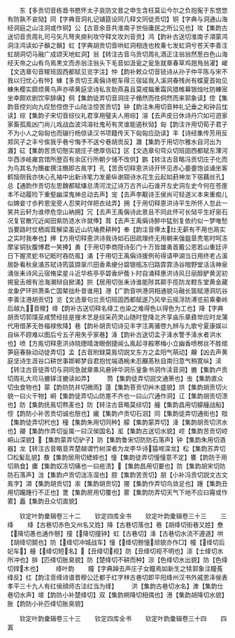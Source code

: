 <!-- { "loadSidebar": true } -->
　　东【多贡切音栋晋书愍怀太子哀防文昔之申生含枉莫讼今尔之负抱寃于东悠悠有防孰不哀恸】同【字典音洞礼记铺筵设同几释文同徒贡切】铜【字典与洞通山海经洞庭之山注洞或作铜】公【古音余音共淮南子世俗庸民之所公见也】攻【集韵古送切音贡周礼司弓矢凡弩夹庾利攻守释文攻刘音贡】鸿【韵补古送切淮南子澒蒙鸿洞注鸿读如子贑之贑】虹【字典胡贡切音哄虹洞相连也枚乗七发虹洞兮苍天李善注虹胡洞切马融广成颂天地虹洞】翁【转注古音乌贡切周礼酒正注翁翁然葱白色山海经天帝之山有鸟焉黒文而赤翁注翁头下毛音如汲瓮之瓮急就章春草鸡翘鳬翁濯】嵕【文选章句音糭班固西都赋见览字注】忡【韵补敕众切音铳诗从孙子仲平陈与宋不我以归忧心有忡】蝀【多贡切王禹偁诗柅车得三宿延我入溪洞春残尚有蝶夏首始见蝀朱樱实颇烦黄鸟声亦哢黄庭坚诗私言助燕喜且莫戒辎重霜风猎帷幕银烛吐防蝀宻坐幸颇欢剧饮寜辞痛】侗【集韵徒弄切音洞庄子翛然而徃侗然而来郭象读】倥【集韵音控刘向九叹愁倥偬于山陆注倥苦贡切】钟【韵注朱用切音种礼记垂之和钟吕忱读】琮【集韵子宋切音综仪礼君享用璧夫人用琮】溶【去声皮日休诗丹穴如可逰家家畜孤鳯凶门尚儿戏战血波鸿溶社鬼茍有灵谁能遏秋恸】匈【韵注许用切荀子君子不为小人之匈匈也而辍行杨倞读汉书项籍传天下匈匈应劭读】丰【诗经集传芳用反郑风子之丰兮俟我乎巷兮悔予不送兮巷胡贡反】灉【集韵于用切尔雅水自河出为灉】矼【集韵苦贡切慤实貌庄子徳厚信矼】区【文选章句穹众切班固西都赋东薄河华西渉岐雍宫馆所歴百有余区行所朝夕储不改供】鹏【转注古音略冯贡切庄子化而为鸟其名为鷼崔撰注鷼即古鳯字】孔【苦贡切释恵洪诗开怀见赤心亹亹饱谈诵坐客鹤恼侧我亦快心孔袖中出新诗笔力发豪纵谢翶诗水花生云起如葑神龙下宿藕丝孔】总【通韵作贡切左思魏都赋缣总清河沈辽诗万古齐山石谁开左史洞左史今何在苍崖本不动履险下重壑幽深鬼神总动去声】宠【去声李觏诗王侯尚可轻道义本来重痴儿似婢妾寸歩矜恩宠旁人忍笑时佯把衣祛弄】拥【于用切释恵洪诗平生所怀人忽此一笑共云轩为谁停危空山衲拥】冗【去声王禹偁诗此景且不同此怀可长恸平生好泉石况复官散冗近闻田紫防涟水许就俸】茸【去声王禹偁诗醉中猛别复依约似一梦唯愁当要路时仗栖阘茸解梁虽近山坑埇费耕种】奉【韵注音俸太灶无薪有不用也鬲实之实时我奉也】捧【方用切释恵洪诗我诗如石田疏理终无用朝来强鉏垦秃笔时呵冻摩挲铜狄腹博君一笑捧】勇【于用切李商隠诗彭门十万皆雄勇首戴公恩若山重廷评日下握灵蛇书记眂时吞防鳯】涌【于用切王禹偁诗援例茍得请甲湖当日用终老占溪居卧看秋泉涌苏轼诗筠篮撷翠爪田香素绠分碧银瓶冻归路霏霏汤谷暗野堂活活神泉涌张耒诗风云宿脩梁星斗近华栋亭亭碧香炉薝卜时自涌释惠洪诗风日丽醇酽黄泥初掲瓮舌根有沧海潮辩自掀涌】拱【居用切张耒诗谁能陟其颠手揽防龙鞚东堂黄金藏龙象俨环拱萧条亡国辇拙朴昔谁用】港【广韵音哄港洞相通貌马融长笛赋港洞坑谷李善注港胡贡切】览【文选章句兰贡切班固西都赋遂乃风举云摇浮防溥览前乘秦岭后越九音糭】绛【韵补古送切释名绛工也染之难得色以得色为工也】降【字典胡贡切郭璞巫咸赞经技是搜术艺是综采药灵山随时登降北齐享庙乐章彞斚应时龙蒲代用借茅无咎福禄攸降】巷【韵补胡贡切诗见丰字注离骚啓九辨与九歌兮夏康娱以自纵不顾难以图后兮五子用失乎家巷】洚【韵补古送切孟子洚水警予洚水者洪水也】喷【方鳯切释恵洪诗晓牕晴泼眼倒捷闻么鳯起寻殿寒梅小立幽香喷桞丝不胜绾笋庭春脉动动徒弄切】孟【古音附録莫鳯切説文东方之孟阳气萌动】齅【凶去声黄庭坚诗生涯谷口耕世事邯郸梦自君抱忧端酒椀未忍齅髙秋自南归意气稍寛纵】渎【转注古音徒弄切与洞同急就章乘风悬钟华洞乐皇象书洞作渎音洞】摝【集韵卢贡切周礼大司马摝铎注摝读如弄】
　　筒【集韵徒弄切説文通箫也】虫【集韵直众切虫食物也】蒙【韵防防并切微雨】蓬【集韵菩贡切艸木盛貌】烘【集韵胡贡切火貌一曰火干物】峒【集韵徒弄切山防嵳不齐也一曰山穴通作洞】讧【集韵胡贡切溃也】防【集韵抚鳯切熬麦也】防【转注古音略莫综切】艟【集韵昌用切艨艟战船】悾【韵防小补苦贡切诚也慤也】豅【集韵卢贡切石洄】同【集韵徒弄切通街也】戙【集韵徒弄切杙也】穜【集韵朱用切同种】艨【集韵蒙弄切】洚【集韵胡贡切洪水也】鬷【集韵作弄切釡属一曰汉侯国名】渱【集韵古送切水貌】崆【集韵苦贡切崆峒山深貌】【集韵蒙弄切驴子】防【集韵鲁宋切防防石落声】钟【集韵朱用切酒器】龙【转注古音略音弄楚越谓竹树深者为龙李华诗猿啼深龙】松【集韵苏弄切□松髪乱貌】蛬【集韵居用切蟋蟀也】憧【集韵徒弄切憧憧意不定】饔【韵防于用切熟食】癑【集韵奴冻切痛也一曰疮溃】【集韵昌用切要也】防【集韵胡宋切防防石落声】泷【集韵卢贡切泷冻湿也】腔【集韵苦贡切】朋【小补冯贡切説文古文鳯字】澒【集韵胡贡切】汞【集韵胡贡切】翪【集韵作弄切鸟敛足也】踵【集韵丑用切躘踵行不正也】覂【集韵房用切覆也】雾【集韵防弄切天气下地不应曰霿或作雾】矗【集韵丑众切直貌】

　　钦定叶韵彚辑卷三十二
　　钦定四库全书
　　钦定叶韵彚辑卷三十三
　　三绛
　　绛【古巷切赤色又州名又姓】降【古巷切落也】巷【胡绛切街巷又姓】憃【降切愚也通作戅】撞【降切撞钟】虹【古巷切】洚【古巷切水流不遵道】哄【胡绛切鬬也】防【绛切冲城战车】憧【绛切戅憧顽貌亦作□】幢【绛切后妃车】艟【绛切短名】【丑绛切视】防【丑绛切视不明也】漴【士绛切水所冲也】肨【匹绛切胀臭貌】防【楚绛切不耕而种】淙【色绛切水出貌】防【色绛切捍木也】
　　绛叶韵
　　瞳【字典踔去声庄子女瞳焉如新生之犊郭象注瞳菟绛反】红【韵注音绛诗谱晋穆公迁都于红字林古巷切即平阳绛州汉书外戚恩泽侯表孝平三十九人有红侯顔师古注红当为绛】
　　洪【集韵古巷切水名】潨【集韵仕巷切水声】堫【韵防小补楚绛切】双【集韵朔降切相偶也】港【集韵胡降切水貌】胀【韵防小补匹绛切胀臭貌】

　　钦定叶韵彚辑卷三十三
　　钦定四库全书
　　钦定叶韵彚辑卷三十四
　　四寘
